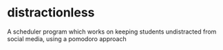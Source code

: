 # distractionless
A scheduler program which works on keeping students undistracted from social media, using a pomodoro approach
